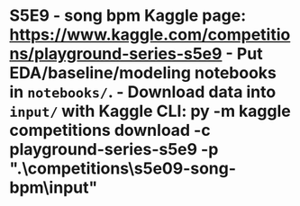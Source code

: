 ﻿# S5E9 - song bpm  **Kaggle page:** https://www.kaggle.com/competitions/playground-series-s5e9  - Put EDA/baseline/modeling notebooks in `notebooks/`. - Download data into `input/` with Kaggle CLI:   py -m kaggle competitions download -c playground-series-s5e9 -p ".\competitions\s5e09-song-bpm\input"
